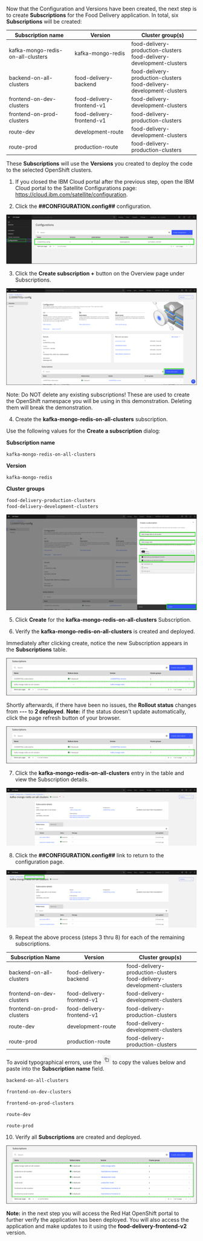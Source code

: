Now that the Configuration and Versions have been created, the next step is to create **Subscriptions** for the Food Delivery application. In total, six **Subscriptions** will be created:


|**Subscription name**              | **Version**               | **Cluster group(s)**               |
|-----------------------------------|---------------------------|------------------------------------|
| kafka-mongo-redis-on-all-clusters | kafka-mongo-redis         | food-delivery-production-clusters<br>food-delivery-development-clusters|
| backend-on-all-clusters           | food-delivery-backend     | food-delivery-production-clusters<br>food-delivery-development-clusters|
| frontend-on-dev-clusters          | food-delivery-frontend-v1 | food-delivery-development-clusters |
| frontend-on-prod-clusters         | food-delivery-frontend-v1 | food-delivery-production-clusters  |
| route-dev                         | development-route         | food-delivery-development-clusters |     
| route-prod                        | production-route          | food-delivery-production-clusters  | 

These **Subscriptions** will use the **Versions** you created to deploy the code to the selected OpenShift clusters. 

1.  If you closed the IBM Cloud portal after the previous step, open  the IBM Cloud portal to the Satellite Configurations page: <a href="https://cloud.ibm.com/satellite/configuration" target="_blank">https://cloud.ibm.com/satellite/configuration</a>.

2. Click the **##CONFIGURATION.config##** configuration.

![](_attachments/NewConfigurationCreated4.png)

3. Click the **Create subscription +** button on the Overview page under Subscriptions.

![](_attachments/SubscriptionLink2.png)

Note: Do NOT delete any existing subscriptions! These are used to create the OpenShift namespace you will be using in this demonstration. Deleting them will break the demonstration.

4. Create the **kafka-mongo-redis-on-all-clusters** subscription.

Use the following values for the **Create a subscription** dialog:

**Subscription name**
```clipboard
kafka-mongo-redis-on-all-clusters
```
**Version**
```
kafka-mongo-redis
```
**Cluster groups**
```
food-delivery-production-clusters
food-delivery-development-clusters
```

![](_attachments/CreateKafkaSubscirption2.png)

5. Click **Create** for the **kafka-mongo-redis-on-all-clusters** Subscription.

6. Verify the **kafka-mongo-redis-on-all-clusters** is created and deployed.

Immediately after clicking create, notice the new Subscription appears in the **Subscriptions** table.

![](_attachments/KafkaSubscriptionCreated.png)

Shortly afterwards, if there have been no issues, the **Rollout status** changes from **---** to **2 deployed**. 
**Note:** if the status doesn't update automatically, click the page refresh button of your browser.

![](_attachments/KafkaSubscriptionCreated2.png)

7. Click the **kafka-mongo-redis-on-all-clusters** entry in the table and view the Subscription details.

![](_attachments/KafkaSubscriptionDeployedDetails3.png)

8. Click the **##CONFIGURATION.config##** link to return to the configuration page.

![](_attachments/KafkaSubscriptionDeployedDetails4.png)

9.  Repeat the above process (steps 3 thru 8) for each of the remaining subscriptions.

|**Subscription Name**                    | **Version**               | **Cluster group(s)**                 |
|----------------------------|---------------------------|--------------------------------------|
| backend-on-all-clusters    | food-delivery-backend     | food-delivery-production-clusters <br>food-delivery-development-clusters |
| frontend-on-dev-clusters   | food-delivery-frontend-v1 |  food-delivery-development-clusters  |
| frontend-on-prod-clusters  | food-delivery-frontend-v1 |  food-delivery-production-clusters   |
| route-dev                  | development-route         |  food-delivery-development-clusters  |     
| route-prod                 | production-route          |  food-delivery-production-clusters   | 

To avoid typographical errors, use the ![](_attachments/CopyToClipboard.png) to copy the values below and paste into the **Subscription name** field.
```clipboard
backend-on-all-clusters
```

```clipboard
frontend-on-dev-clusters
```

```clipboard
frontend-on-prod-clusters
```

```clipboard
route-dev
```

```clipboard
route-prod
```

10. Verify all **Subscriptions** are created and deployed.

![](_attachments/AllSubscriptionsDeployed.png)

**Note:** in the next step you will access the Red Hat OpenShift portal to further verify the application has been deployed. You will also access the application and make updates to it using the **food-delivery-frontend-v2** version.
